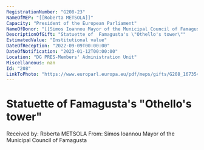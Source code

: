 ```yaml
---
RegistrationNumber: "G208-23"
NameOfMEP: "[[Roberta METSOLA]]"
Capacity: "President of the European Parliament"
NameOfDonor: "[[Simos Ioannou Mayor of the Municipal Council of Famagusta]]"
DescriptionOfGift: "Statuette of  Famagusta's \"Othello's tower\""
EstimatedValue: "Institutional value"
DateOfReception: "2022-09-09T00:00:00"
DateOfNotification: "2023-01-12T00:00:00"
Location: "DG PRES-Members' Administration Unit"
Miscellaneous: nan
Id: "208"
LinkToPhoto: "https://www.europarl.europa.eu/pdf/meps/gifts/G208_1673540317282.jpg#"
---
```


# Statuette of  Famagusta's "Othello's tower"

Received by: Roberta METSOLA
From: Simos Ioannou Mayor of the Municipal Council of Famagusta
